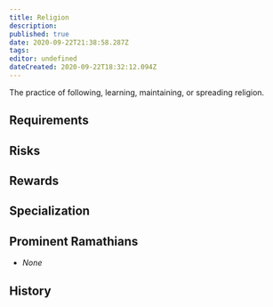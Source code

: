 ```yaml
---
title: Religion
description: 
published: true
date: 2020-09-22T21:38:58.287Z
tags: 
editor: undefined
dateCreated: 2020-09-22T18:32:12.094Z
---
```


The practice of following, learning, maintaining, or spreading religion.

## Requirements

## Risks

## Rewards

## Specialization

## Prominent Ramathians

- *None*

## History